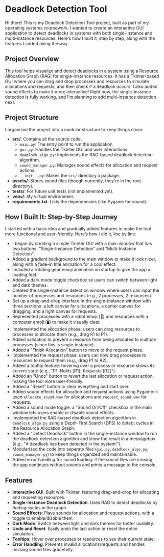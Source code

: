 # Deadlock Detection Tool

Hi there! This is my Deadlock Detection Tool project, built as part of my operating systems coursework. I wanted to create an interactive GUI application to detect deadlocks in systems with both single-instance and multi-instance resources. Here's how I built it, step by step, along with the features I added along the way.

## Project Overview

This tool helps visualize and detect deadlocks in a system using a Resource Allocation Graph (RAG) for single-instance resources. It has a Tkinter-based GUI where you can drag and drop processes and resources to simulate allocations and requests, and then check if a deadlock occurs. I also added sound effects to make it more interactive! Right now, the single-instance detection is fully working, and I'm planning to add multi-instance detection next.

## Project Structure

I organized the project into a modular structure to keep things clean:

- **src/**: Contains all the source code.
  - `main.py`: The entry point to run the application.
  - `gui.py`: Handles the Tkinter GUI and user interactions.
  - `deadlock_algo.py`: Implements the RAG-based deadlock detection algorithm.
  - `sound_manager.py`: Manages sound effects for allocation and request actions.
  - `__init__.py`: Makes the `src/` directory a package.
- **assets/**: Stores sound files (though currently, they're in the root directory).
- **tests/**: For future unit tests (not implemented yet).
- **venv/**: My virtual environment.
- **requirements.txt**: Lists the dependencies (like Pygame for sound).

## How I Built It: Step-by-Step Journey

I started with a basic idea and gradually added features to make the tool more functional and user-friendly. Here’s how I did it, line by line:

- I began by creating a simple Tkinter GUI with a main window that has two buttons: "Single-Instance Detection" and "Multi-Instance Detection".
- Added a gradient background to the main window to make it look nicer, along with a fade-in title animation for a cool effect.
- Included a rotating gear emoji animation on startup to give the app a loading feel.
- Added a dark mode toggle checkbox so users can switch between light and dark themes.
- Created the single-instance detection window where users can input the number of processes and resources (e.g., 2 processes, 2 resources).
- Set up a drag-and-drop interface in the single-instance window with three sections: a left canvas for allocations, a center canvas for dragging, and a right canvas for requests.
- Represented processes with a robot emoji (🤖) and resources with a computer emoji (🖥️) to make it visually clear.
- Implemented the allocation phase: users can drag resources to processes to allocate them (e.g., drag R1 to P1).
- Added validation to prevent a resource from being allocated to multiple processes (since this is single-instance).
- Added a "Finish Allocation" button to move to the request phase.
- Implemented the request phase: users can now drag processes to resources to request them (e.g., drag P1 to R2).
- Added a tooltip feature: hovering over a process or resource shows its current state (e.g., "P1: Holds [R1], Requests [R2]").
- Added an "Undo" button to revert the last allocation or request action, making the tool more user-friendly.
- Added a "Reset" button to clear everything and start over.
- Added sound effects for allocation and request actions using Pygame—I used `allocate_sound.wav` for allocations and `request_sound.wav` for requests.
- Added a sound mode toggle: a "Sound On/Off" checkbox in the main window lets users enable or disable sound effects.
- Implemented the RAG-based deadlock detection algorithm in `deadlock_algo.py` using a Depth-First Search (DFS) to detect cycles in the Resource Allocation Graph.
- Added a "Detect Deadlock" button in the single-instance window to run the deadlock detection algorithm and show the result in a messagebox (e.g., "A deadlock has been detected in the system!").
- Modularized the code into separate files (`gui.py`, `deadlock_algo.py`, `sound_manager.py`) to keep things organized and maintainable.
- Added error handling for sound loading: if the sound files are missing, the app continues without sounds and prints a message to the console.

## Features

- **Interactive GUI**: Built with Tkinter, featuring drag-and-drop for allocating and requesting resources.
- **Single-Instance Deadlock Detection**: Uses RAG to detect deadlocks by finding cycles in the graph.
- **Sound Effects**: Plays sounds for allocation and request actions, with a toggle to enable/disable them.
- **Dark Mode**: Switch between light and dark themes for better usability.
- **Undo and Reset**: Easily undo the last action or reset the entire simulation.
- **Tooltips**: Hover over processes or resources to see their current state.
- **Error Handling**: Prevents invalid allocations/requests and handles missing sound files gracefully.

